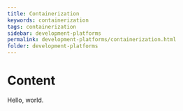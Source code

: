 ```yaml
---
title: Containerization
keywords: containerization
tags: containerization
sidebar: development-platforms
permalink: development-platforms/containerization.html
folder: development-platforms
---
```


# Content

Hello, world.